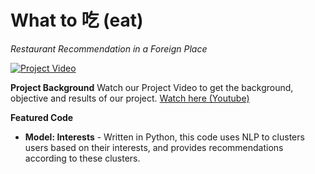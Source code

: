 # What to 吃 (eat)
*Restaurant Recommendation in a Foreign Place*

[![Project Video](https://i.ibb.co/B42SPLV/Slide1.jpg)](https://youtu.be/g76EzaE5uwc)

**Project Background**
Watch our Project Video to get the background, objective and results of our project.
[Watch here (Youtube)](https://youtu.be/g76EzaE5uwc)

**Featured Code**
* **Model: Interests** - Written in Python, this code uses NLP to clusters users based on their interests, and provides recommendations according to these clusters.
